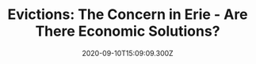 ---
childof: reporting
contenttype: updates
contentcat: media
title: 'Evictions: The Concern in Erie - Are There Economic Solutions?'
date: 2020-09-10T15:09:09.300Z
postauthorname: Isaac Petkac
outlet: Erie News Now
link: https://www.erienewsnow.com/story/42612920/evictions-the-concern-in-erie-are-there-economic-solutions
thumb: enn.png
listSummary: In a time where a global pandemic has put a financial strain on so many, evictions are now at the forefront of discussion in Erie. 
---